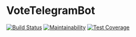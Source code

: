 # VoteTelegramBot
[![Build Status](https://semaphoreci.com/api/v1/dmakhmutov/vote_telegram_bot/branches/master/badge.svg)](https://semaphoreci.com/dmakhmutov/vote_telegram_bot) [![Maintainability](https://api.codeclimate.com/v1/badges/7002bf7eb705b579872d/maintainability)](https://codeclimate.com/github/dmakhmutov/vote_telegram_bot/maintainability) [![Test Coverage](https://api.codeclimate.com/v1/badges/7002bf7eb705b579872d/test_coverage)](https://codeclimate.com/github/dmakhmutov/vote_telegram_bot/test_coverage)
